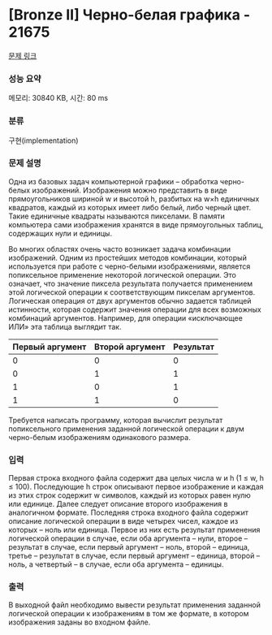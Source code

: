 # [Bronze II] Черно-белая графика - 21675 

[문제 링크](https://www.acmicpc.net/problem/21675) 

### 성능 요약

메모리: 30840 KB, 시간: 80 ms

### 분류

구현(implementation)

### 문제 설명

<p>Одна из базовых задач компьютерной графики – обработка черно-белых изображений. Изображения можно представить в виде прямоугольников шириной w и высотой h, разбитых на w×h единичных квадратов, каждый из которых имеет либо белый, либо черный цвет. Такие единичные квадраты называются пикселами. В памяти компьютера сами изображения хранятся в виде прямоугольных таблиц, содержащих нули и единицы.</p>

<p>Во многих областях очень часто возникает задача комбинации изображений. Одним из простейших методов комбинации, который используется при работе с черно-белыми изображениями, является попиксельное применение некоторой логической операции. Это означает, что значение пиксела результата получается применением этой логической операции к соответствующим пикселам аргументов. Логическая операция от двух аргументов обычно задается таблицей истинности, которая содержит значения операции для всех возможных комбинаций аргументов. Например, для операции «исключающее ИЛИ» эта таблица выглядит так.</p>

<table class="table table-bordered th-center td-center table-center-30">
	<thead>
		<tr>
			<th>Первый аргумент</th>
			<th>Второй аргумент</th>
			<th>Результат</th>
		</tr>
	</thead>
	<tbody>
		<tr>
			<td>0</td>
			<td>0</td>
			<td>0</td>
		</tr>
		<tr>
			<td>0</td>
			<td>1</td>
			<td>1</td>
		</tr>
		<tr>
			<td>1</td>
			<td>0</td>
			<td>1</td>
		</tr>
		<tr>
			<td>1</td>
			<td>1</td>
			<td>0</td>
		</tr>
	</tbody>
</table>

<p>Требуется написать программу, которая вычислит результат попиксельного применения заданной логической операции к двум черно-белым изображениям одинакового размера.</p>

### 입력 

 <p>Первая строка входного файла содержит два целых числа w и h (1 ≤ w, h ≤ 100). Последующие h строк описывают первое изображение и каждая из этих строк содержит w символов, каждый из которых равен нулю или единице. Далее следует описание второго изображения в аналогичном формате. Последняя строка входного файла содержит описание логической операции в виде четырех чисел, каждое из которых – ноль или единица. Первое из них есть результат применения логической операции в случае, если оба аргумента – нули, второе – результат в случае, если первый аргумент – ноль, второй – единица, третье – результат в случае, если первый аргумент – единица, второй – ноль, а четвертый – в случае, если оба аргумента – единицы.</p>

### 출력 

 <p>В выходной файл необходимо вывести результат применения заданной логической операции к изображениям в том же формате, в котором изображения заданы во входном файле.</p>

